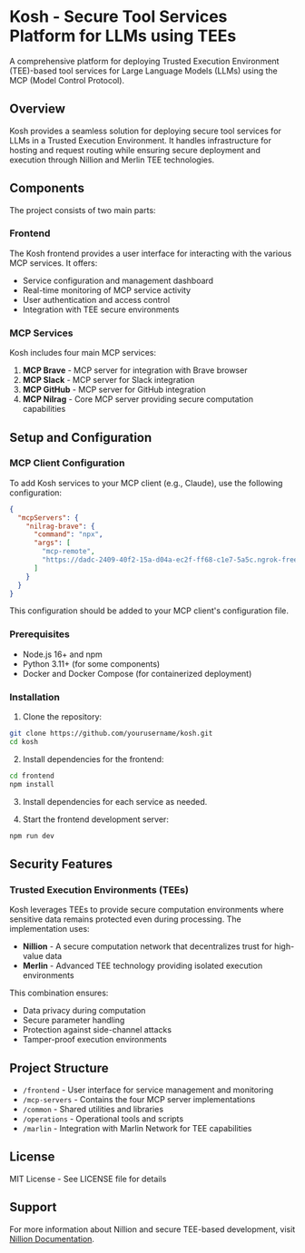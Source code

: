 # Kosh - Secure Tool Services Platform for LLMs using TEEs

A comprehensive platform for deploying Trusted Execution Environment (TEE)-based tool services for Large Language Models (LLMs) using the MCP (Model Control Protocol).

## Overview

Kosh provides a seamless solution for deploying secure tool services for LLMs in a Trusted Execution Environment. It handles infrastructure for hosting and request routing while ensuring secure deployment and execution through Nillion and Merlin TEE technologies.

## Components

The project consists of two main parts:

### Frontend

The Kosh frontend provides a user interface for interacting with the various MCP services. It offers:

- Service configuration and management dashboard
- Real-time monitoring of MCP service activity
- User authentication and access control
- Integration with TEE secure environments

### MCP Services

Kosh includes four main MCP services:

1. **MCP Brave** - MCP server for integration with Brave browser
2. **MCP Slack** - MCP server for Slack integration
3. **MCP GitHub** - MCP server for GitHub integration
4. **MCP Nilrag** - Core MCP server providing secure computation capabilities

## Setup and Configuration

### MCP Client Configuration

To add Kosh services to your MCP client (e.g., Claude), use the following configuration:

```json
{
  "mcpServers": {
    "nilrag-brave": {
      "command": "npx",
      "args": [
        "mcp-remote",
        "https://dadc-2409-40f2-15a-d04a-ec2f-ff68-c1e7-5a5c.ngrok-free.app/mcp"
      ]
    }
  }
}
```

This configuration should be added to your MCP client's configuration file.

### Prerequisites

- Node.js 16+ and npm
- Python 3.11+ (for some components)
- Docker and Docker Compose (for containerized deployment)

### Installation

1. Clone the repository:
```bash
git clone https://github.com/yourusername/kosh.git
cd kosh
```

2. Install dependencies for the frontend:
```bash
cd frontend
npm install
```

3. Install dependencies for each service as needed.

4. Start the frontend development server:
```bash
npm run dev
```

## Security Features

### Trusted Execution Environments (TEEs)

Kosh leverages TEEs to provide secure computation environments where sensitive data remains protected even during processing. The implementation uses:

- **Nillion** - A secure computation network that decentralizes trust for high-value data
- **Merlin** - Advanced TEE technology providing isolated execution environments

This combination ensures:
- Data privacy during computation
- Secure parameter handling
- Protection against side-channel attacks
- Tamper-proof execution environments

## Project Structure

- `/frontend` - User interface for service management and monitoring
- `/mcp-servers` - Contains the four MCP server implementations
- `/common` - Shared utilities and libraries
- `/operations` - Operational tools and scripts
- `/marlin` - Integration with Marlin Network for TEE capabilities

## License

MIT License - See LICENSE file for details

## Support

For more information about Nillion and secure TEE-based development, visit [Nillion Documentation](https://docs.nillion.com/).

